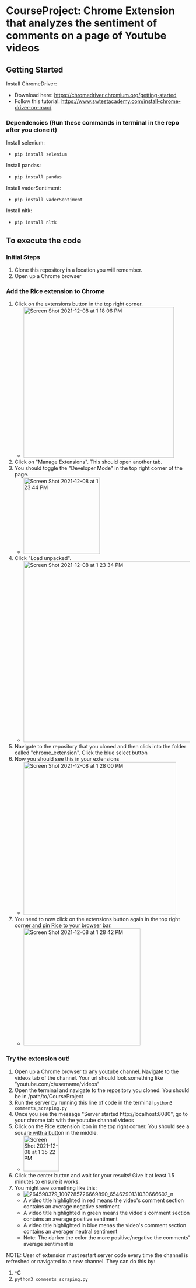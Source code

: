 # CourseProject: Chrome Extension that analyzes the sentiment of comments on a page of Youtube videos

## Getting Started

Install ChromeDriver:
- Download here: https://chromedriver.chromium.org/getting-started
- Follow this tutorial: https://www.swtestacademy.com/install-chrome-driver-on-mac/

### Dependencies (Run these commands in terminal in the repo after you clone it)
Install selenium:
- ```pip install selenium```

Install pandas:
- ```pip install pandas```

Install vaderSentiment:
- ```pip install vaderSentiment```

Install nltk:
- ```pip install nltk```

## To execute the code
### Initial Steps
1) Clone this repository in a location you will remember. 
2) Open up a Chrome browser

### Add the Rice extension to Chrome
1) Click on the extensions button in the top right corner. 
   - <img width="412" alt="Screen Shot 2021-12-08 at 1 18 06 PM" src="https://user-images.githubusercontent.com/55038545/145270225-e9d9fe54-6344-46ad-9d14-cf9bbf024d15.png">
2) Click on "Manage Extensions". This should open another tab.
3) You should toggle the "Developer Mode" in the top right corner of the page. 
   - <img width="209" alt="Screen Shot 2021-12-08 at 1 23 44 PM" src="https://user-images.githubusercontent.com/55038545/145271034-02eca780-4ea1-4c8c-9add-06ee29823ecd.png">      
4) Click "Load unpacked".
   - <img width="495" alt="Screen Shot 2021-12-08 at 1 23 34 PM" src="https://user-images.githubusercontent.com/55038545/145271216-8b4e94ea-f4fa-43f1-8f05-f5b41b298588.png">
5) Navigate to the repository that you cloned and then click into the folder called "chrome_extension". Click the blue select button
6) Now you should see this in your extensions
   - <img width="418" alt="Screen Shot 2021-12-08 at 1 28 00 PM" src="https://user-images.githubusercontent.com/55038545/145271596-5a68ee55-42a1-4f83-a209-ad74782523d0.png">
7) You need to now click on the extensions button again in the top right corner and pin Rice to your browser bar.
   - <img width="320" alt="Screen Shot 2021-12-08 at 1 28 42 PM" src="https://user-images.githubusercontent.com/55038545/145271711-75ea32a0-7bf4-4528-9a30-5546cd22c8be.png">

### Try the extension out!
1) Open up a Chrome browser to any youtube channel. Navigate to the videos tab of the channel. Your url should look something like "youtube.com/c/username/videos"
2) Open the terminal and navigate to the repository you cloned. You should be in /path/to/CourseProject
3) Run the server by running this line of code in the terminal
   ```python3 comments_scraping.py```
4) Once you see the message "Server started http://localhost:8080", go to your chrome tab with the youtube channel videos
5) Click on the Rice extension icon in the top right corner. You should see a square with a button in the middle.
   - <img width="97" alt="Screen Shot 2021-12-08 at 1 35 22 PM" src="https://user-images.githubusercontent.com/55038545/145272541-37f4ee23-0029-450f-9e87-f2c836f9e1df.png">
6) Click the center button and wait for your results! Give it at least 1.5 minutes to ensure it works. 
7) You might see something like this:
      - ![264590379_1007285726669890_6546290131030666602_n](https://user-images.githubusercontent.com/55038545/145273442-07336086-38ed-4391-b685-8e77f2d194cc.png)
      - A video title highlighted in red means the video's comment section contains an average negative sentiment
      - A video title highlighted in green means the video's comment section contains an average positive sentiment
      - A video title highlighted in blue menas the video's comment section contains an averager neutral sentiment
      - Note: The darker the color the more positive/negative the comments' average sentiment is


NOTE: User of extension must restart server code every time the channel is refreshed or navigated to a new channel. They can do this by:
1) ^C
2) ```python3 comments_scraping.py```

